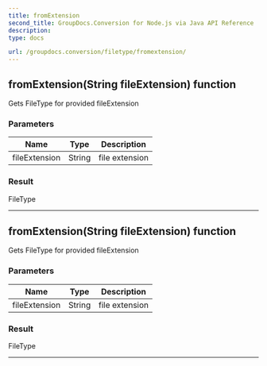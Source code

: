 ```yaml
---
title: fromExtension
second_title: GroupDocs.Conversion for Node.js via Java API Reference
description: 
type: docs

url: /groupdocs.conversion/filetype/fromextension/
---
```


## fromExtension(String fileExtension)  function
Gets FileType for provided fileExtension

### Parameters

| Name | Type | Description |
| --- | --- | --- |
| fileExtension | String | file extension |

### Result
FileType


---


## fromExtension(String fileExtension)  function
Gets FileType for provided fileExtension

### Parameters

| Name | Type | Description |
| --- | --- | --- |
| fileExtension | String | file extension |

### Result
FileType


---


